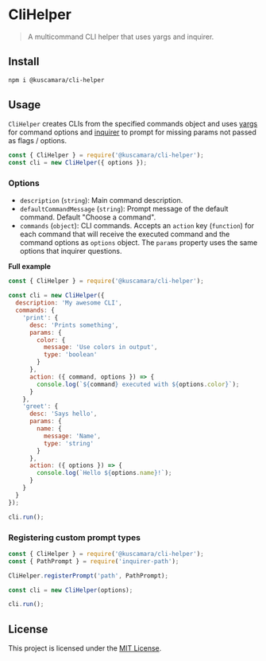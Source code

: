 <!--
[![Build Status](https://travis-ci.com/kcmr/cli-helper.svg?branch=master)](https://travis-ci.com/kcmr/cli-helper)
[![Commitizen friendly](https://img.shields.io/badge/commitizen-friendly-brightgreen.svg)](http://commitizen.github.io/cz-cli/)
[![semantic-release](https://img.shields.io/badge/%20%20%F0%9F%93%A6%F0%9F%9A%80-semantic--release-e10079.svg)](https://github.com/semantic-release/semantic-release)
[![codecov](https://codecov.io/gh/kcmr/cli-helper/branch/master/graph/badge.svg)](https://codecov.io/gh/kcmr/cli-helper)
![Dependency status](https://img.shields.io/david/kcmr/cli-helper.svg)

[![NPM](https://nodei.co/npm/cli-helper.png?downloads=true&downloadRank=true&stars=true)](https://nodei.co/npm/cli-helper/)
-->

# CliHelper

> A multicommand CLI helper that uses yargs and inquirer.

## Install

```bash
npm i @kuscamara/cli-helper
```

## Usage

`CliHelper` creates CLIs from the specified commands object and uses [yargs](https://www.npmjs.com/package/yargs) for command options and [inquirer](https://www.npmjs.com/package/inquirer) to prompt for missing params not passed as flags / options.

```js
const { CliHelper } = require('@kuscamara/cli-helper');
const cli = new CliHelper({ options });
```

### Options

- `description` (`string`): Main command description.
- `defaultCommandMessage` (`string`): Prompt message of the default command. Default "Choose a command". 
- `commands` (`object`): CLI commands. Accepts an `action` key (`function`) for each command that will receive the executed command and the command options as `options` object. The `params` property uses the same options that inquirer questions.

**Full example**

```js
const { CliHelper } = require('@kuscamara/cli-helper');

const cli = new CliHelper({
  description: 'My awesome CLI',
  commands: {
    'print': {
      desc: 'Prints something',
      params: {
        color: {
          message: 'Use colors in output',
          type: 'boolean'
        }
      },
      action: ({ command, options }) => {
        console.log(`${command} executed with ${options.color}`);
      }
    },
    'greet': {
      desc: 'Says hello',
      params: {
        name: {
          message: 'Name',
          type: 'string'
        }
      },
      action: ({ options }) => {
        console.log(`Hello ${options.name}!`);
      }
    }
  }
});

cli.run();
```

### Registering custom prompt types

```js
const { CliHelper } = require('@kuscamara/cli-helper');
const { PathPrompt } = require('inquirer-path');

CliHelper.registerPrompt('path', PathPrompt);

const cli = new CliHelper(options);

cli.run();
```

## License

This project is licensed under the [MIT License](LICENSE).

